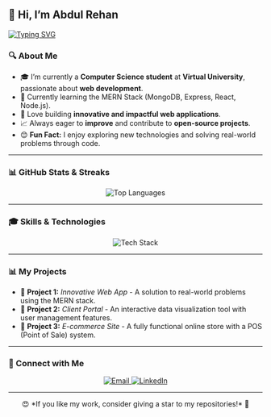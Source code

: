 ## 👋 Hi, I’m Abdul Rehan



<a href="https://github.com/abdulrehan17773">
  <img src="https://readme-typing-svg.herokuapp.com?font=Fira+Code&duration=3000&pause=200&center=true&vCenter=true&width=435&lines=MERN-Stack+Developer;Problem+Solver" alt="Typing SVG"/>
</a>

### 🔍 About Me
- 🎓 I’m currently a **Computer Science student** at **Virtual University**, passionate about **web development**.
- 🚀 Currently learning the MERN Stack (MongoDB, Express, React, Node.js).
- 🌟 Love building **innovative and impactful web applications**.
- 📈 Always eager to **improve** and contribute to **open-source projects**.
- 😊 **Fun Fact:** I enjoy exploring new technologies and solving real-world problems through code.

---

### 📊 GitHub Stats & Streaks
<div align="center">
  <img src="https://github-readme-stats.vercel.app/api/top-langs/?username=abdulrehan17773&layout=compact&theme=dark&hide_border=true" alt="Top Languages"/>
</div>

---

### 🎓 Skills & Technologies
<div align="center">
  <img src="https://skillicons.dev/icons?i=bootstrap,tailwind,js,react,nodejs,express,mongodb,mysql,php,pwa" alt="Tech Stack"/>
</div>

---


### 📊 My Projects
- 📅 **Project 1:** *Innovative Web App* - A solution to real-world problems using the MERN stack.
- 📆 **Project 2:** *Client Portal* - An interactive data visualization tool with user management features.
- 📇 **Project 3:** *E-commerce Site* - A fully functional online store with a POS (Point of Sale) system.

---

### 👤 Connect with Me
<div align="center">
  <a href="mailto:abdulrehan.17773@gmail.com">
    <img src="https://img.shields.io/badge/Email-D14836?style=for-the-badge&logo=gmail&logoColor=white" alt="Email"/>
  </a>
  <a href="https://www.linkedin.com/in/abdul-rehan-865791289/ target="_blank"">
    <img src="https://img.shields.io/badge/LinkedIn-0077B5?style=for-the-badge&logo=linkedin&logoColor=white" alt="LinkedIn"/>
  </a>
</div>

---

<div align="center">
  😍 *If you like my work, consider giving a star to my repositories!* 🌟
</div>
